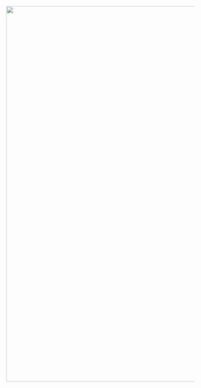 <div id="header" align="center">
  <img src="https://media.giphy.com/media/1oF1KAEYvmXBMo6uTS/giphy.gif" width="1000"/>
</div>
